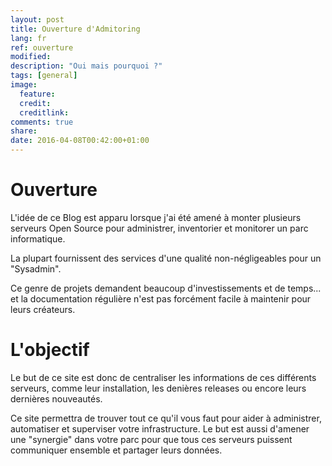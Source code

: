 ```yaml
---
layout: post
title: Ouverture d'Admitoring
lang: fr
ref: ouverture
modified:
description: "Oui mais pourquoi ?"
tags: [general]
image:
  feature:
  credit:
  creditlink:
comments: true
share:
date: 2016-04-08T00:42:00+01:00
---
```


# Ouverture

L'idée de ce Blog est apparu lorsque j'ai été amené à monter plusieurs serveurs Open Source pour administrer, inventorier et monitorer un parc informatique. 

La plupart fournissent des services d'une qualité non-négligeables pour un "Sysadmin".

Ce genre de projets demandent beaucoup d'investissements et de temps... et la documentation régulière n'est pas forcément facile à maintenir pour leurs créateurs.

# L'objectif

Le but de ce site est donc de centraliser les informations de ces différents serveurs, comme leur installation, les denières releases ou encore leurs dernières nouveautés.

Ce site permettra de trouver tout ce qu'il vous faut pour aider à administrer, automatiser et superviser votre infrastructure. Le but est aussi d'amener une "synergie" dans votre parc pour que tous ces serveurs puissent communiquer ensemble et partager leurs données.
